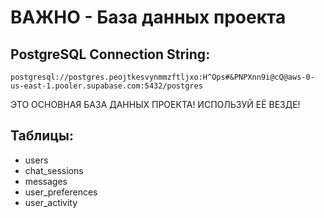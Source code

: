 # ВАЖНО - База данных проекта

## PostgreSQL Connection String:
```
postgresql://postgres.peojtkesvynmmzftljxo:H^Ops#&PNPXnn9i@cQ@aws-0-us-east-1.pooler.supabase.com:5432/postgres
```

ЭТО ОСНОВНАЯ БАЗА ДАННЫХ ПРОЕКТА! ИСПОЛЬЗУЙ ЕЁ ВЕЗДЕ!

## Таблицы:
- users
- chat_sessions  
- messages
- user_preferences
- user_activity